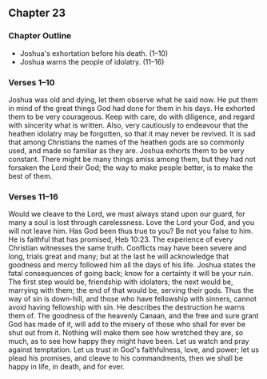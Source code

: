 ## Chapter 23

### Chapter Outline

- Joshua's exhortation before his death. (1–10)
- Joshua warns the people of idolatry. (11–16)

### Verses 1–10

Joshua was old and dying, let them observe what he said now. He put them in mind of the great things God had done for them in his days. He exhorted them to be very courageous. Keep with care, do with diligence, and regard with sincerity what is written. Also, very cautiously to endeavour that the heathen idolatry may be forgotten, so that it may never be revived. It is sad that among Christians the names of the heathen gods are so commonly used, and made so familiar as they are. Joshua exhorts them to be very constant. There might be many things amiss among them, but they had not forsaken the Lord their God; the way to make people better, is to make the best of them.

### Verses 11–16

Would we cleave to the Lord, we must always stand upon our guard, for many a soul is lost through carelessness. Love the Lord your God, and you will not leave him. Has God been thus true to you? Be not you false to him. He is faithful that has promised, Heb 10:23. The experience of every Christian witnesses the same truth. Conflicts may have been severe and long, trials great and many; but at the last he will acknowledge that goodness and mercy followed him all the days of his life. Joshua states the fatal consequences of going back; know for a certainty it will be your ruin. The first step would be, friendship with idolaters; the next would be, marrying with them; the end of that would be, serving their gods. Thus the way of sin is down-hill, and those who have fellowship with sinners, cannot avoid having fellowship with sin. He describes the destruction he warns them of. The goodness of the heavenly Canaan, and the free and sure grant God has made of it, will add to the misery of those who shall for ever be shut out from it. Nothing will make them see how wretched they are, so much, as to see how happy they might have been. Let us watch and pray against temptation. Let us trust in God's faithfulness, love, and power; let us plead his promises, and cleave to his commandments, then we shall be happy in life, in death, and for ever.

